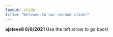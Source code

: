 ```yaml
---
layout: slide
title: "Welcome to our second slide!"
---
```

**ajsteve8 6/6/2021**
Use the left arrow to go back!
